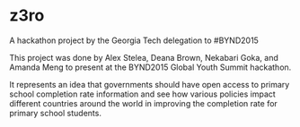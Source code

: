 z3ro
====

A hackathon project by the Georgia Tech delegation to #BYND2015

This project was done by Alex Stelea, Deana Brown, Nekabari Goka, and Amanda Meng to present at the BYND2015 Global Youth Summit hackathon. 

It represents an idea that governments should have open access to primary school completion rate information and see how various policies impact different countries around the world in improving the completion rate for primary school students. 

